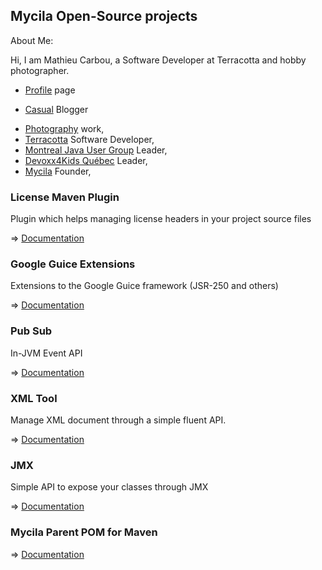 ## Mycila Open-Source projects ##

About Me:

Hi, I am Mathieu Carbou, a Software Developer at Terracotta and hobby photographer.

* <a href="https://www.linkedin.com/in/mathieucarbou/" target="_blank">Profile</a> page</p></div>
* <a href="http://blog.mathieu.carbou.me" target="_blank">Casual</a> Blogger</p></div>
* <a href="http://www.mathieu.photography" target="_blank">Photography</a> work,<br>
* <a href="http://terracotta.org" target="_blank">Terracotta</a> Software Developer,<br>
* <a href="http://montreal-jug.org" target="_blank">Montreal Java User Group</a> Leader,<br>
* <a href="http://www.devoxx4kids.org/quebec/" target="_blank">Devoxx4Kids Québec</a> Leader,<br>
* <a href="http://mycila.com" target="_blank">Mycila</a> Founder,<br>

### License Maven Plugin ###

Plugin which helps managing license headers in your project source files

=> [Documentation](http://code.mycila.com/license-maven-plugin)


### Google Guice Extensions ###

Extensions to the Google Guice framework (JSR-250 and others)

=> [Documentation](http://code.mycila.com/guice)


### Pub Sub ###

In-JVM Event API

=> [Documentation](http://code.mycila.com/pubsub)


### XML Tool ###

Manage XML document through a simple fluent API.

=> [Documentation](http://code.mycila.com/xmltool)


### JMX ###

Simple API to expose your classes through JMX

=> [Documentation](http://code.mycila.com/jmx)


### Mycila Parent POM for Maven ###

=> [Documentation](http://code.mycila.com/pom)
